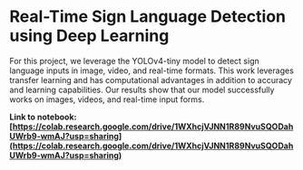 # Real-Time Sign Language Detection using Deep Learning

For this project, we leverage the YOLOv4-tiny model to detect sign language inputs in image, video, and real-time formats. 
This work leverages transfer learning and has computational advantages in addition to accuracy and learning capabilities. 
Our results show that our model successfully works on images, videos, and real-time input forms.

**Link to notebook: [https://colab.research.google.com/drive/1WXhcjVJNN1R89NvuSQODahUWrb9-wmAJ?usp=sharing](https://colab.research.google.com/drive/1WXhcjVJNN1R89NvuSQODahUWrb9-wmAJ?usp=sharing)**
